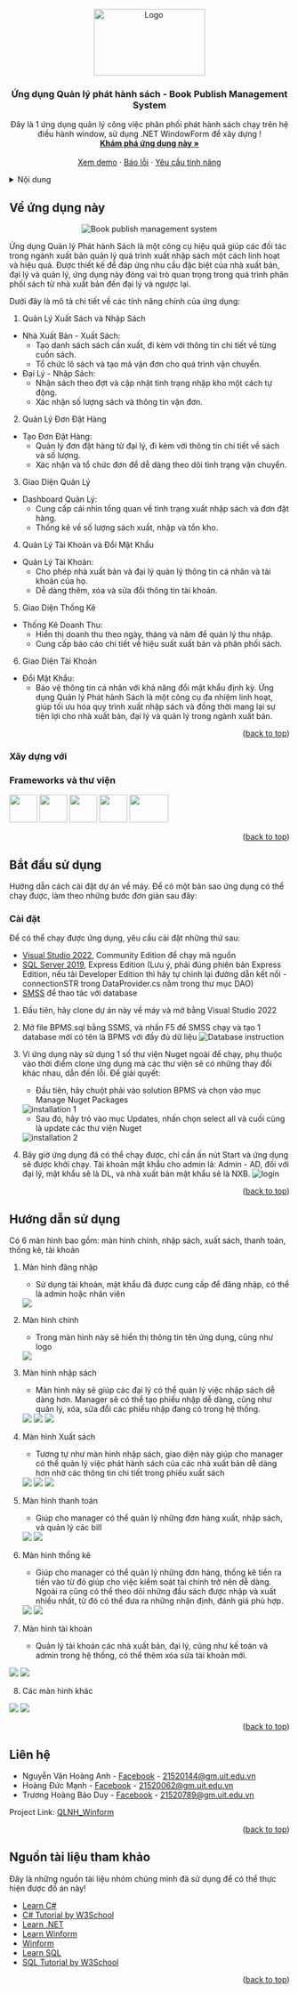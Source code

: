 <a name="readme-top"></a>
<!-- PROJECT LOGO -->
<div align="center">
  <img src="BPMS/Pictures/BPMS_Logo.png" alt="Logo" width="200" height="120">

  <h3 align="center">Ứng dụng Quản lý phát hành sách - Book Publish Management System</h3>

  <p align="center">
    Đây là 1 ứng dụng quản lý công việc phân phối phát hành sách chạy trên hệ điều hành window, sử dụng .NET WindowForm để xây dựng !
    <br />
    <a href="https://github.com/AndrewNguyen-05/BPMS"><strong>Khám phá ứng dụng này »</strong></a>
    <br />
    <br />
    <a href="https://github.com/AndrewNguyen-05/BPMS">Xem demo</a>
    ·
    <a href="https://github.com/AndrewNguyen-05/BPMS/issues">Báo lỗi</a>
    ·
    <a href="https://github.com/AndrewNguyen-05/BPMS/issues">Yêu cầu tính năng</a>
  </p>
</div>



<!-- TABLE OF CONTENTS -->
<details>
  <summary>Nội dung</summary>
  <ol>
    <li>
      <a href="#about-the-project">Về ứng dụng này</a>
      <ul>
        <li><a href="#built-with">Xây dựng với</a></li>
      </ul>
    </li>
    <li>
      <a href="#getting-started">Bắt đầu sử dụng</a>
      <ul>
        <li><a href="#installation">Cài đặt</a></li>
      </ul>
    </li>
    <li><a href="#usage">Hướng dẫn sử dụng</a></li>
    <li><a href="#contact">Liên hệ</a></li>
    <li><a href="#acknowledgments">Nguồn tham khảo</a></li>
  </ol>
</details>



<!-- ABOUT THE PROJECT -->
<a name="about-the-project"></a>
## Về ứng dụng này
<div align="center">
<img src="BPMS/Pictures/Readme/analytic-exported.png" alt="Book publish management system"/></div>

Ứng dụng Quản lý Phát hành Sách là một công cụ hiệu quả giúp các đối tác trong ngành xuất bản quản lý quá trình xuất nhập sách một cách linh hoạt và hiệu quả. Được thiết kế để đáp ứng nhu cầu đặc biệt của nhà xuất bản, đại lý và quản lý, ứng dụng này đóng vai trò quan trọng trong quá trình phân phối sách từ nhà xuất bản đến đại lý và ngược lại.

Dưới đây là mô tả chi tiết về các tính năng chính của ứng dụng:

1. Quản Lý Xuất Sách và Nhập Sách
  * Nhà Xuất Bản - Xuất Sách:
    * Tạo danh sách sách cần xuất, đi kèm với thông tin chi tiết về từng cuốn sách.
    * Tổ chức lô sách và tạo mã vận đơn cho quá trình vận chuyển.
  * Đại Lý - Nhập Sách:
    * Nhận sách theo đợt và cập nhật tình trạng nhập kho một cách tự động.
    * Xác nhận số lượng sách và thông tin vận đơn.
2. Quản Lý Đơn Đặt Hàng
  * Tạo Đơn Đặt Hàng:
    * Quản lý đơn đặt hàng từ đại lý, đi kèm với thông tin chi tiết về sách và số lượng.
    * Xác nhận và tổ chức đơn để dễ dàng theo dõi tình trạng vận chuyển.
3. Giao Diện Quản Lý
  * Dashboard Quản Lý:
    * Cung cấp cái nhìn tổng quan về tình trạng xuất nhập sách và đơn đặt hàng.
    * Thống kê về số lượng sách xuất, nhập và tồn kho.
4. Quản Lý Tài Khoản và Đổi Mật Khẩu
  * Quản Lý Tài Khoản:
    * Cho phép nhà xuất bản và đại lý quản lý thông tin cá nhân và tài khoản của họ.
    * Dễ dàng thêm, xóa và sửa đổi thông tin tài khoản.
5. Giao Diện Thống Kê
  * Thống Kê Doanh Thu:
    * Hiển thị doanh thu theo ngày, tháng và năm để quản lý thu nhập.
    * Cung cấp báo cáo chi tiết về hiệu suất xuất bản và phân phối sách.
6. Giao Diện Tài Khoản
  * Đổi Mật Khẩu:
    * Bảo vệ thông tin cá nhân với khả năng đổi mật khẩu định kỳ.
Ứng dụng Quản lý Phát hành Sách là một công cụ đa nhiệm linh hoạt, giúp tối ưu hóa quy trình xuất nhập sách và đồng thời mang lại sự tiện lợi cho nhà xuất bản, đại lý và quản lý trong ngành xuất bản.
<p align="right">(<a href="#readme-top">back to top</a>)</p>



### Xây dựng với
<a name="built-with"></a>
### Frameworks và thư viện
<img src="BPMS/Pictures/Readme/logos/ado.png" width="50" height="50"/> <img src="QLNH_Winform/Resources/screenshots/logos/winform.png" width="50" height="50"/> <img src="BPMS/Pictures/Readme/logos/csharp.png" width="50" height="50"/> <img src="BPMS/Pictures/Readme/logos/.net.png" width="50" height="50"/> <img src="BPMS/Pictures/Readme/logos/sql.jpg" width="70" height="50"/>

<p align="right">(<a href="#readme-top">back to top</a>)</p>



<!-- GETTING STARTED -->
<a name="getting-started"></a>
## Bắt đầu sử dụng
Hướng dẫn cách cài đặt dự án về máy. Để có một bản sao ứng dụng có thể chạy được, làm theo những bước đơn giản sau đây:

### Cài đặt
<a name="installation"></a>
Để có thể chạy được ứng dụng, yêu cầu cài đặt những thứ sau:
* <a href="https://visualstudio.microsoft.com/downloads/">Visual Studio 2022</a>, Community Edition để chạy mã nguồn
* <a href="https://www.microsoft.com/en-us/sql-server/sql-server-downloads">SQL Server 2019</a>, Express Edition (Lưu ý, phải đúng phiên bản Express Edition, nếu tải Developer Edition thì hãy tự chỉnh lại đường dẫn kết nối - connectionSTR trong DataProvider.cs nằm trong thư mục DAO)
* <a href="https://learn.microsoft.com/en-us/sql/ssms/download-sql-server-management-studio-ssms?view=sql-server-ver16">SMSS</a> để thao tác với database

1. Đầu tiên, hãy clone dự án này về máy và mở bằng Visual Studio 2022
2. Mở file BPMS.sql bằng SSMS, và nhấn F5 để SMSS chạy và tạo 1 database mới có tên là BPMS với đầy đủ dữ liệu
   <img src="BPMS/Pictures/Readme/database.png" alt="Database instruction"/>
4. Vì ứng dụng này sử dụng 1 số thư viện Nuget ngoài để chạy, phụ thuộc vào thời điểm clone ứng dụng mà các thư viện sẽ có những thay đổi khác nhau, dẫn đến lỗi. Để giải quyết:
    * Đầu tiên, hãy chuột phải vào solution BPMS và chọn vào mục Manage Nuget Packages
   <img src="BPMS/Pictures/Readme/install-1.png" alt="installation 1"/>
   
    * Sau đó, hãy trỏ vào mục Updates, nhấn chọn select all và cuối cùng là update các thư viện Nuget
   <img src="BPMS/Pictures/Readme/install-2.png" alt="installation 2"/>

5. Bây giờ ứng dụng đã có thể chạy được, chỉ cần ấn nút Start và ứng dụng sẽ được khởi chạy. Tài khoản mật khẩu cho admin là: Admin - AD, đối với đại lý, mật khẩu sẽ là DL, và nhà xuất bản mật khẩu sẽ là NXB.
   <img src="BPMS/Pictures/Readme/account-password.png" alt="login"/>
<p align="right">(<a href="#readme-top">back to top</a>)</p>



<!-- USAGE EXAMPLES -->
## Hướng dẫn sử dụng
<a name="usage"></a>
Có 6 màn hình bao gồm: màn hình chính, nhập sách, xuất sách, thanh toán, thống kê, tài khoản
1. Màn hình đăng nhập
   * Sử dụng tài khoản, mật khẩu đã được cung cấp để đăng nhập, có thể là admin hoặc nhân viên
   <img src="BPMS/Pictures/Readme/login.png"/>
   
2. Màn hình chính
   * Trong màn hình này sẽ hiển thị thông tin tên ứng dụng, cũng như logo 
   <img src="BPMS/Pictures/Readme/home.png"/>
   
3. Màn hình nhập sách
   * Màn hình này sẽ giúp các đại lý có thể quản lý việc nhập sách dễ dàng hơn. Manager sẽ có thể tạo phiếu nhập dễ dàng, cũng như quản lý, xóa, sửa đổi các phiếu nhập đang có trong hệ thống.
   <img src="BPMS/Pictures/Readme/import.png"/>
   <img src="BPMS/Pictures/Readme/import-add.png"/>
   <img src="BPMS/Pictures/Readme/import-modify.png"/>
   
4. Màn hình Xuất sách
   * Tương tự như màn hình nhập sách, giao diện này giúp cho manager có thể quản lý việc phát hành sách của các nhà xuất bản dễ dàng hơn nhờ các thông tin chi tiết trong phiếu xuất sách
   <img src="BPMS/Pictures/Readme/export.png"/>
   <img src="BPMS/Pictures/Readme/export-create.png"/>
   <img src="BPMS/Pictures/Readme/export-modify.png"/>
   
5. Màn hình thanh toán
   * Giúp cho manager có thể quản lý những đơn hàng xuất, nhập sách, và quản lý các bill
   <img src="BPMS/Pictures/Readme/payment.png"/>
   <img src="BPMS/Pictures/Readme/payment-bill.png"/>
   
6. Màn hình thống kê
   * Giúp cho manager có thể quản lý những đơn hàng, thống kê tiền ra tiền vào từ đó giúp cho việc kiểm soát tài chính trở nên dễ dàng. Ngoài ra cũng có thể theo dõi những đầu sách được nhập và xuất nhiều nhất, từ đó có thể đưa ra những nhận định, đánh giá phù hợp.
   <img src="BPMS/Pictures/Readme/analytic-exported.png"/>
   <img src="BPMS/Pictures/Readme/analytic-imported.png"/>
     
7. Màn hình tài khoản
   * Quản lý tài khoản các nhà xuất bản, đại lý, cũng như kế toán và admin trong hệ thống, có thể thêm xóa sửa tài khoản mới.
  <img src="BPMS/Pictures/Readme/account.png"/>
  <img src="BPMS/Pictures/Readme/account-create.png"/>
     
8. Các màn hình khác
  <img src="BPMS/Pictures/Readme/accountant.png"/>
  <img src="BPMS/Pictures/Readme/publisher.png"/>   

<p align="right">(<a href="#readme-top">back to top</a>)</p>

<!-- CONTACT -->
## Liên hệ
<a name="contact"></a>
* Nguyễn Văn Hoàng Anh - [Facebook](https://www.facebook.com/cua.vosi/) - 21520144@gm.uit.edu.vn
* Hoàng Đức Mạnh - [Facebook](https://www.facebook.com/hoangducmanh254) - 21520062@gm.uit.edu.vn
* Trương Hoàng Bảo Duy - [Facebook](https://www.facebook.com/baoduy.truonghoang.581) - 21520789@gm.uit.edu.vn

Project Link: [QLNH_Winform](https://github.com/AndrewNguyen-05/QLNH_WF)

<p align="right">(<a href="#readme-top">back to top</a>)</p>



<!-- ACKNOWLEDGMENTS -->
## Nguồn tài liệu tham khảo
<a name="acknowledgments"></a>
Đây là những nguồn tài liệu nhóm chúng mình đã sử dụng để có thể thực hiện được đồ án này!

* [Learn C#](https://learn.microsoft.com/vi-vn/dotnet/csharp/)
* [C# Tutorial by W3School](https://www.w3schools.com/cs/index.php)
* [Learn .NET](https://dotnet.microsoft.com/en-us/learn)
* [Learn Winform](https://learn.microsoft.com/vi-vn/dotnet/desktop/winforms/?view=netframeworkdesktop-4.8)
* [Winform](https://learn.microsoft.com/en-us/dotnet/desktop/winforms/getting-started-with-windows-forms?view=netframeworkdesktop-4.8)
* [Learn SQL](https://learn.microsoft.com/vi-vn/sql/sql-server/tutorials-for-sql-server-2016?view=sql-server-ver15)
* [SQL Tutorial by W3School](https://www.w3schools.com/sql/)

<p align="right">(<a href="#readme-top">back to top</a>)</p>
